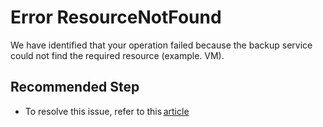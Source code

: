 <properties
    pageTitle="ResourceNotFound"
    description="ResourceNotFound"
    infoBubbleText="Azure Backup for SQL Server requires .NET Framework version 4.5.2 or higher to be present on the VM."
    service="microsoft.recoveryservices"
    resource="backup"
    authors="srinathvasireddy"
    ms.author="srinathvasireddy"
    displayOrder=""
    articleId="azurebackup-crc-resourcenotfound"
    diagnosticScenario="azurebackup-crc-resourcenotfound"
    selfHelpType="diagnostics"
    supportTopicIds=""
    resourceTags=""
    productPesIds="15207"
    cloudEnvironments="public"
	ownershipId="StorageMediaEdge_Backup"
/>

# Error ResourceNotFound
<!--issueDescription-->
We have identified that your operation failed because the backup service could not find the required resource (example. VM). 
<!--/issueDescription-->

## **Recommended Step**
- To resolve this issue, refer to this [article](https://docs.microsoft.com/azure/backup/backup-azure-vms-troubleshoot#common-vm-backup-errors) 
